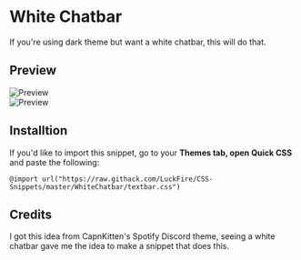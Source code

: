 # White Chatbar
If you're using dark theme but want a white chatbar, this will do that.

## Preview
![Preview](https://cdn.discordapp.com/attachments/738968109288914976/752401843036094494/unknown.png)  
![Preview](https://cdn.discordapp.com/attachments/738968109288914976/752322486938632263/unknown.png)

## Installtion
If you'd like to import this snippet, go to your **Themes tab, open Quick CSS** and paste the following:

    @import url("https://raw.githack.com/LuckFire/CSS-Snippets/master/WhiteChatbar/textbar.css")

## Credits
I got this idea from CapnKitten's Spotify Discord theme, seeing a white chatbar gave me the idea to make a snippet that does this.
